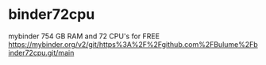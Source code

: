 # binder72cpu
mybinder 754 GB RAM and 72 CPU's for FREE
https://mybinder.org/v2/git/https%3A%2F%2Fgithub.com%2FBulume%2Fbinder72cpu.git/main
